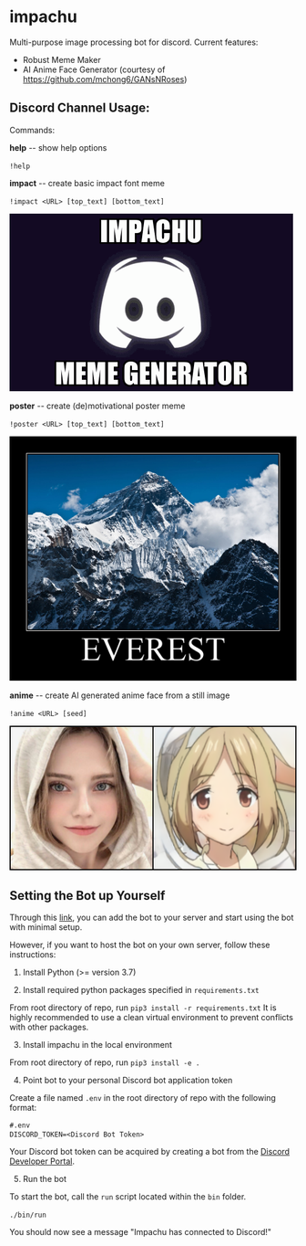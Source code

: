 # impachu
Multi-purpose image processing bot for discord.
Current features:
- Robust Meme Maker
- AI Anime Face Generator (courtesy of https://github.com/mchong6/GANsNRoses)

## Discord Channel Usage:

Commands:

  **help** -- show help options
  
   `!help`
     
  **impact** -- create basic impact font meme
  
   `!impact <URL> [top_text] [bottom_text]`

  ![Impact gif](images/generated-meme.gif)
   
   **poster** -- create (de)motivational poster meme
   
   `!poster <URL> [top_text] [bottom_text]`

  ![Motivational Poster](images/everest.png)

   **anime** -- create AI generated anime face from a still image

   `!anime <URL> [seed]`

  ![Anime Face Generation](images/ai-face.png)

## Setting the Bot up Yourself

Through this [link](https://discord.com/api/oauth2/authorize?client_id=794697319659732992&permissions=0&scope=bot), you can add the bot to your server and start using the bot with minimal setup.

However, if you want to host the bot on your own server, follow these instructions:


1. Install Python (>= version 3.7)

2. Install required python packages specified in `requirements.txt`

From root directory of repo, run `pip3 install -r requirements.txt`
It is highly recommended to use a clean virtual environment to prevent conflicts with other packages.

3. Install impachu in the local environment

From root directory of repo, run `pip3 install -e .`

4. Point bot to your personal Discord bot application token

Create a file named `.env` in the root directory of repo with the following format:
```
#.env
DISCORD_TOKEN=<Discord Bot Token>
```

Your Discord bot token can be acquired by creating a bot from the [Discord Developer Portal](https://discord.com/developers/applications).

5. Run the bot

To start the bot, call the `run` script located within the `bin` folder.

`./bin/run`

You should now see a message "Impachu has connected to Discord!"